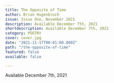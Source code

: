 ```yaml
---
title: The Opposite of Time
author: Brian Hugenbruch
issue: Issue One, November 2021
description: Available December 7th, 2021 
shortdescription: Available December 7th, 2021
category: POETRY
cover: cover.jpg
date: "2021-11-17T00:01:00.000Z"
path: "/the-opposite-of-time"
featured: false
available: false

---
```


Available December 7th, 2021